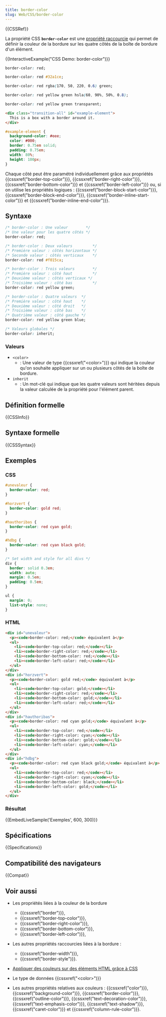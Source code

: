 ```yaml
---
title: border-color
slug: Web/CSS/border-color
---
```


{{CSSRef}}

La propriété CSS **`border-color`** est une [propriété raccourcie](/fr/docs/Web/CSS/Shorthand_properties) qui permet de définir la couleur de la bordure sur les quatre côtés de la boîte de bordure d'un élément.

{{InteractiveExample("CSS Demo: border-color")}}

```css interactive-example-choice
border-color: red;
```

```css interactive-example-choice
border-color: red #32a1ce;
```

```css interactive-example-choice
border-color: red rgba(170, 50, 220, 0.6) green;
```

```css interactive-example-choice
border-color: red yellow green hsla(60, 90%, 50%, 0.8);
```

```css interactive-example-choice
border-color: red yellow green transparent;
```

```html interactive-example
<div class="transition-all" id="example-element">
  This is a box with a border around it.
</div>
```

```css interactive-example
#example-element {
  background-color: #eee;
  color: #000;
  border: 0.75em solid;
  padding: 0.75em;
  width: 80%;
  height: 100px;
}
```

Chaque côté peut être paramétré individuellement grâce aux propriétés {{cssxref("border-top-color")}}, {{cssxref("border-right-color")}}, {{cssxref("border-bottom-color")}} et {{cssxref("border-left-color")}} ou, si on utilise les propriétés logiques : {{cssxref("border-block-start-color")}}, {{cssxref("border-block-end-color")}}, {{cssxref("border-inline-start-color")}} et {{cssxref("border-inline-end-color")}}.

## Syntaxe

```css
/* border-color : Une valeur        */
/* Une valeur pour les quatre côtés */
border-color: red;

/* border-color : Deux valeurs         */
/* Première valeur : côtés horizontaux */
/* Seconde valeur : côtés verticaux    */
border-color: red #f015ca;

/* border-color : Trois valeurs        */
/* Première valeur : côté haut         */
/* Deuxième valeur : côtés verticaux */
/* Troisième valeur : côté bas         */
border-color: red yellow green;

/* border-color : Quatre valeurs  */
/* Première valeur : côté haut    */
/* Deuxième valeur : côté droit   */
/* Troisième valeur : côté bas    */
/* Quatrième valeur : côté gauche */
border-color: red yellow green blue;

/* Valeurs globales */
border-color: inherit;
```

### Valeurs

- `<color>`
  - : Une valeur de type {{cssxref("&lt;color&gt;")}} qui indique la couleur qu'on souhaite appliquer sur un ou plusieurs côtés de la boîte de bordure.
- `inherit`
  - : Un mot-clé qui indique que les quatre valeurs sont héritées depuis la valeur calculée de la propriété pour l'élément parent.

## Définition formelle

{{CSSInfo}}

## Syntaxe formelle

{{CSSSyntax}}

## Exemples

### CSS

```css
#unevaleur {
  border-color: red;
}

#horzvert {
  border-color: gold red;
}

#hauthoribas {
  border-color: red cyan gold;
}

#hdbg {
  border-color: red cyan black gold;
}

/* Set width and style for all divs */
div {
  border: solid 0.3em;
  width: auto;
  margin: 0.5em;
  padding: 0.5em;
}

ul {
  margin: 0;
  list-style: none;
}
```

### HTML

```html
<div id="unevaleur">
  <p><code>border-color: red;</code> équivalent à</p>
  <ul>
    <li><code>border-top-color: red;</code></li>
    <li><code>border-right-color: red;</code></li>
    <li><code>border-bottom-color: red;</code></li>
    <li><code>border-left-color: red;</code></li>
  </ul>
</div>
<div id="horzvert">
  <p><code>border-color: gold red;</code> équivalent à</p>
  <ul>
    <li><code>border-top-color: gold;</code></li>
    <li><code>border-right-color: red;</code></li>
    <li><code>border-bottom-color: gold;</code></li>
    <li><code>border-left-color: red;</code></li>
  </ul>
</div>
<div id="hauthoribas">
  <p><code>border-color: red cyan gold;</code> équivalent à</p>
  <ul>
    <li><code>border-top-color: red;</code></li>
    <li><code>border-right-color: cyan;</code></li>
    <li><code>border-bottom-color: gold;</code></li>
    <li><code>border-left-color: cyan;</code></li>
  </ul>
</div>
<div id="hdbg">
  <p><code>border-color: red cyan black gold;</code> équivalent à</p>
  <ul>
    <li><code>border-top-color: red;</code></li>
    <li><code>border-right-color: cyan;</code></li>
    <li><code>border-bottom-color: black;</code></li>
    <li><code>border-left-color: gold;</code></li>
  </ul>
</div>
```

### Résultat

{{EmbedLiveSample('Exemples', 600, 300)}}

## Spécifications

{{Specifications}}

## Compatibilité des navigateurs

{{Compat}}

## Voir aussi

- Les propriétés liées à la couleur de la bordure

  - {{cssxref("border")}},
  - {{cssxref("border-top-color")}},
  - {{cssxref("border-right-color")}},
  - {{cssxref("border-bottom-color")}},
  - {{cssxref("border-left-color")}},

- Les autres propriétés raccourcies liées à la bordure :

  - {{cssxref("border-width")}},
  - {{cssxref("border-style")}}.

- [Appliquer des couleurs sur des éléments HTML grâce à CSS](/fr/docs/Web/CSS/CSS_colors/Applying_color)
- Le type de données {{cssxref("&lt;color&gt;")}}
- Les autres propriétés relatives aux couleurs : {{cssxref("color")}}, {{cssxref("background-color")}}, {{cssxref("border-color")}}, {{cssxref("outline-color")}}, {{cssxref("text-decoration-color")}}, {{cssxref("text-emphasis-color")}}, {{cssxref("text-shadow")}}, {{cssxref("caret-color")}} et {{cssxref("column-rule-color")}}.
